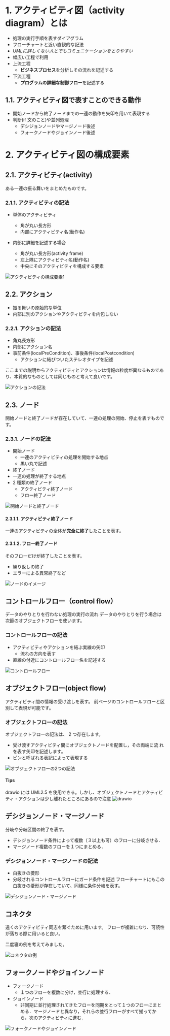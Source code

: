 # 1. アクティビティ図（activity diagram）とは

- 処理の実行手順を表すダイアグラム
- フローチャートと近い直観的な記法
- *UMLに詳しくない人とでもコミュニケーションをとりやすい*
- 幅広い工程で利用
- 上流工程
  - **ビジネスプロセス**を分析しその流れを記述する
- 下流工程
  - **プログラムの詳細な制御フロー**を記述する



## 1.1. アクティビティ図で表すことのできる動作

- 開始ノードから終了ノードまでの一連の動作を矢印を用いて表現する
- 判断(if 文のこと)や並列処理
  - デシジョンノードやマージノード後述
  - フォークノードやジョインノード後述


# 2. アクティビティ図の構成要素
## 2.1. アクティビティ(activity)
ある一連の振る舞いをまとめたものです。

### 2.1.1. アクティビティの記法

- 単体のアクティビティ
  - 角が丸い長方形
  - 内部にアクティビティ名(動作名)

- 内部に詳細を記述する場合
  - 角が丸い長方形(activity frame)
  - 左上隅にアクティビティ名(動作名)
  - 中央にそのアクティビティを構成する要素

![アクティビティの構成要素1](../images/20210801_14.46.png)

## 2.2. アクション
  - 振る舞いの原始的な単位
  - 内部に別のアクションやアクティビティを内包しない

  ### 2.2.1. アクションの記法
  - 角丸長方形
  - 内部にアクション名
  - 事前条件(localPreCondition)、事後条件(localPostcondition)
    - アクションに結びついたステレオタイプを記述

ここまでの説明からアクティビティとアクションは情報の粒度が異なるものであり、本質的なものとしては同じものと考えて良いです。

![アクションの記法](../images/20210801_14.58.png)


## 2.3. ノード
開始ノードと終了ノードが存在していて、一連の処理の開始、停止を表すものです。

 ### 2.3.1. ノードの記法
 - 開始ノード
   - 一連のアクティビティの処理を開始する地点
   - 黒い丸で記述
 - 終了ノード
 - 一連の処理が終了する地点
 - 2 種類の終了ノード
   - アクティビティ終了ノード
   - フロー終了ノード


![開始ノードと終了ノード](../images/20210801_15.09.png)

#### 2.3.1.1. アクティビティ終了ノード
一連のアクティビティの全体が**完全に終了**したことを表す。
#### 2.3.1.2. フロー終了ノード
そのフローだけが終了したことを表す。
- 繰り返しの終了
- エラーによる異常終了など


![ノードのイメージ](../images/20210801_15.10.png)


## コントロールフロー（control flow）
データのやりとりを行わない処理の実行の流れ
データのやりとりを行う場合は次節のオブジェクトフローを使います。


### コントロールフローの記法
- アクティビティやアクションを結ぶ実線の矢印
  - 流れの方向を表す
- 直線の付近にコントロールフロー名を記述する


![コントロールフロー](../images/20210801_15.17.png)


## オブジェクトフロー(object flow)
アクティビティ間の情報の受け渡しを表す。
前ページのコントロールフローと区別して表現が可能です。

### オブジェクトフローの記法
オブジェクトフローの記法は、 2 つ存在します。
- 受け渡すアクティビティ間にオブジェクトノードを配置し，その両端に流
れを表す矢印を記述します。
- ピンと呼ばれる表記によって表現する

![オブジェクトフローの2つの記法](../images/20210801_15.32.png)

#### **Tips**

drawio には UML2.5 を使用できる。しかし、オブジェクトノードとアクティビティ・アクションは少し離れたところにあるので注意
![drawio](../images/20210801_15.33.png)


## デシジョンノード・マージノード
分岐や分岐区間の終了を表す。

- デシジョンノード条件によって複数（３以上も可）のフローに分岐させる．
- マージノード複数のフローを１つにまとめる．

### デシジョンノード・マージノードの記法
- 白抜きの菱形
- 分岐されるコントロールフローにガード条件を記述
フローチャートにもこの白抜きの菱形が存在していて、同様に条件分岐を表す。


![デシジョンノード・マージノード](../images/20210801_15.58.png)





## コネクタ
遠くのアクティビティ同志を繋ぐために用います。
フローが複雑になり、可読性が落ちる際に用いると良い。

二度寝の例を考えてみました。

![コネクタの例](../images/20210801_15.48.png)

## フォークノードやジョインノード
- フォークノード
  -  １つのフローを複数に分け，並行に処理する．
- ジョインノード
  - 非同期に並行処理されてきたフローを同期をとって１つのフローにまとめる．マージノードと異なり，それらの並行フローがすべて揃ってから，次のアクティビティに進む．


![フォークノードやジョインノード](../images/20210801_16.11.png)


#
## 